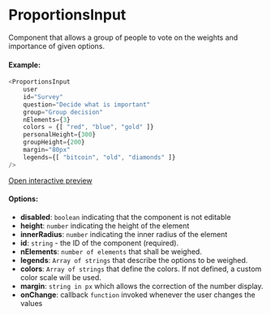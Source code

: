 # ProportionsInput

Component that allows a group of people to vote on the weights and importance of given options.

#### Example:

``` js
<ProportionsInput
    user
    id="Survey"
    question="Decide what is important"
    group="Group decision"
    nElements={3}
    colors = {[ "red", "blue", "gold" ]}
    personalHeight={300}
    groupHeight={200}
    margin="80px"
    legends={[ "bitcoin", "old", "diamonds" ]}
/>
```

[Open interactive preview](https://isle.heinz.cmu.edu/components/proportions-survey/)

#### Options:

* __disabled__: `boolean` indicating that the component is not editable
* __height__: `number` indicating the height of the element
* __innerRadius__: `number` indicating the inner radius of the element
* __id__: `string` - the ID of the component (required).
* __nElements__: `number of elements` that shall be weighed.
* __legends__: `Array of strings` that describe the options to be weighed.
* __colors__: `Array of strings` that define the colors. If not defined, a custom color scale will be used.
* __margin__: `string in px` which allows the correction of the number display.
* __onChange__: callback `function` invoked whenever the user changes the values